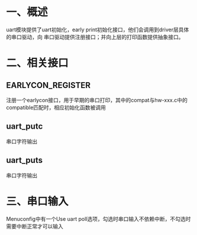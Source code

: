 # 一、概述
uart模块提供了uart初始化，early print初始化接⼝，他们会调⽤到driver层具体的串⼝驱动，向 串⼝驱动提供注册接⼝；并向上层的打印函数提供抽象接口。

# 二、相关接口
## EARLYCON_REGISTER
注册一个earlycon接口，用于早期的串口打印，其中的compat与hw-xxx.c中的compatible匹配时，相应初始化函数被调用

## uart_putc
串口字符输出

## uart_puts
串口字符输出

# 三、串口输入
Menuconfig中有一个Use uart poll选项，勾选时串口输入不依赖中断，不勾选时需要中断正常才可以输入


